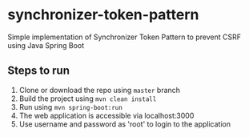 # synchronizer-token-pattern

Simple implementation of Synchronizer Token Pattern to prevent CSRF using Java Spring Boot 

## Steps to run
1. Clone or download the repo using `master` branch
2. Build the project using
  `mvn clean install`
3. Run using `mvn spring-boot:run`
4. The web application is accessible via localhost:3000
5. Use username and password as 'root' to login to the application